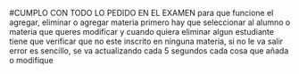 #CUMPLO CON TODO LO PEDIDO EN EL EXAMEN
para que funcione el agregar, eliminar 
o agregar materia primero hay que 
seleccionar al alumno o materia que queres modificar
y cuando quiera eliminar algun estudiante
tiene que verificar que no este inscrito
en ninguna materia, si no le va salir error
es sencillo, se va actualizando cada 5 segundos 
cada cosa que añada o modifique

